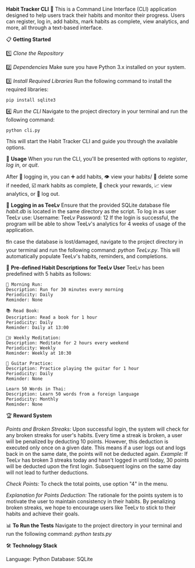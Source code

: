 **Habit Tracker CLI** 🎯
    This is a Command Line Interface (CLI) application designed to help users track their habits and monitor their progress. Users can register, log in, add habits, mark habits as complete, view analytics, and more, all through a text-based interface.

📋 **Getting Started**

1️⃣  *Clone the Repository*
   
2️⃣  *Dependencies* Make sure you have Python 3.x installed on your system.
   
3️⃣  *Install Required Libraries* Run the following command to install the required libraries: 

    pip install sqlite3
   
4️⃣  *Run the CLI* Navigate to the project directory in your terminal and run the following command: 

    python cli.py
   
This will start the Habit Tracker CLI and guide you through the available options.

📖 **Usage**
When you run the CLI, you'll be presented with options to *register*, *log in*, or *quit*.

After 🔑 logging in, you can ➕ add habits, 👁️ view your habits/ 🧹 delete some if needed, ☑️ mark habits as complete, 🥇 check your rewards, 📈 view analytics, or 
👋 log out.

🔑 **Logging in as TeeLv**
Ensure that the provided SQLite database file *habit.db* is located in the same directory as the script. To log in as user TeeLv use:
    Username: TeeLv
    Password: 12
If the login is successful, the program will be able to show TeeLv's analytics for 4 weeks of usage of the application. 
   
❗In case the database is lost/damaged, navigate to the project directory in your terminal and run the following command: *python TeeLv.py*. This will automatically populate TeeLv's habits, reminders, and completions.

📜 **Pre-defined Habit Descriptions for TeeLv User**
TeeLv has been predefined with 5 habits as follows:

    🏃 Morning Run:
    Description: Run for 30 minutes every morning
    Periodicity: Daily
    Reminder: None
   
    📚 Read Book:
    Description: Read a book for 1 hour
    Periodicity: Daily
    Reminder: Daily at 13:00
   
    🧘‍♀️ Weekly Meditation:
    Description: Meditate for 2 hours every weekend
    Periodicity: Weekly
    Reminder: Weekly at 10:30
   
    🎸 Guitar Practice:
    Description: Practice playing the guitar for 1 hour
    Periodicity: Daily
    Reminder: None
   
    Learn 50 Words in Thai:
    Description: Learn 50 words from a foreign language
    Periodicity: Monthly
    Reminder: None

🏆 **Reward System**

*Points and Broken Streaks:*
Upon successful login, the system will check for any broken streaks for user's habits. Every time a streak is broken, a user will be penalized by deducting 10 points. However, this deduction is executed only once on a given date. This means if a user logs out and logs back in on the same date, the points will not be deducted again. *Example:* If TeeLv has broken 3 streaks today and hasn't logged in until today, 30 points will be deducted upon the first login. Subsequent logins on the same day will not lead to further deductions.
   
*Check Points:*
To check the total points, use option "4" in the menu.
   
*Explanation for Points Deduction:*
The rationale for the points system is to motivate the user to maintain consistency in their habits. By penalizing broken streaks, we hope to encourage users like TeeLv to stick to their habits and achieve their goals.

📊 **To Run the Tests**
Navigate to the project directory in your terminal and run the following command: *python tests.py*

🛠 **Technology Stack**

Language: Python
Database: SQLite
